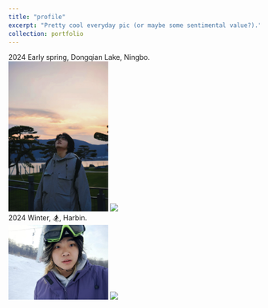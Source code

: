 ```yaml
---
title: "profile"
excerpt: "Pretty cool everyday pic (or maybe some sentimental value?)."
collection: portfolio
---
```


2024 Early spring, Dongqian Lake, Ningbo. 
<br/>
<img src='/images/fullprofile.jpg' style='max-width: 200px;'>
<img src='/images/fullprofilestrange.jpg' style='max-width: 200px;'>
<br/>
2024 Winter, 🏂,  Harbin. 
<br/>
<img src='/images/winterhar.png' style='max-width: 200px;'>
<img src='/images/winterhar2.png' style='max-width: 200px;'>
<br/>